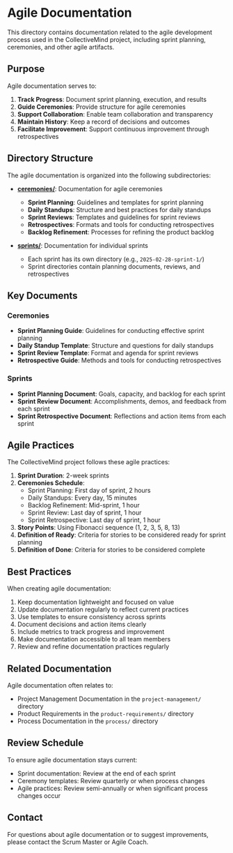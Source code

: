 # Agile Documentation

This directory contains documentation related to the agile development process used in the CollectiveMind project, including sprint planning, ceremonies, and other agile artifacts.

## Purpose

Agile documentation serves to:

1. **Track Progress**: Document sprint planning, execution, and results
2. **Guide Ceremonies**: Provide structure for agile ceremonies
3. **Support Collaboration**: Enable team collaboration and transparency
4. **Maintain History**: Keep a record of decisions and outcomes
5. **Facilitate Improvement**: Support continuous improvement through retrospectives

## Directory Structure

The agile documentation is organized into the following subdirectories:

- **[ceremonies/](./ceremonies/)**: Documentation for agile ceremonies
  - **Sprint Planning**: Guidelines and templates for sprint planning
  - **Daily Standups**: Structure and best practices for daily standups
  - **Sprint Reviews**: Templates and guidelines for sprint reviews
  - **Retrospectives**: Formats and tools for conducting retrospectives
  - **Backlog Refinement**: Processes for refining the product backlog

- **[sprints/](./sprints/)**: Documentation for individual sprints
  - Each sprint has its own directory (e.g., `2025-02-28-sprint-1/`)
  - Sprint directories contain planning documents, reviews, and retrospectives

## Key Documents

### Ceremonies

- **Sprint Planning Guide**: Guidelines for conducting effective sprint planning
- **Daily Standup Template**: Structure and questions for daily standups
- **Sprint Review Template**: Format and agenda for sprint reviews
- **Retrospective Guide**: Methods and tools for conducting retrospectives

### Sprints

- **Sprint Planning Document**: Goals, capacity, and backlog for each sprint
- **Sprint Review Document**: Accomplishments, demos, and feedback from each sprint
- **Sprint Retrospective Document**: Reflections and action items from each sprint

## Agile Practices

The CollectiveMind project follows these agile practices:

1. **Sprint Duration**: 2-week sprints
2. **Ceremonies Schedule**:
   - Sprint Planning: First day of sprint, 2 hours
   - Daily Standups: Every day, 15 minutes
   - Backlog Refinement: Mid-sprint, 1 hour
   - Sprint Review: Last day of sprint, 1 hour
   - Sprint Retrospective: Last day of sprint, 1 hour
3. **Story Points**: Using Fibonacci sequence (1, 2, 3, 5, 8, 13)
4. **Definition of Ready**: Criteria for stories to be considered ready for sprint planning
5. **Definition of Done**: Criteria for stories to be considered complete

## Best Practices

When creating agile documentation:

1. Keep documentation lightweight and focused on value
2. Update documentation regularly to reflect current practices
3. Use templates to ensure consistency across sprints
4. Document decisions and action items clearly
5. Include metrics to track progress and improvement
6. Make documentation accessible to all team members
7. Review and refine documentation practices regularly

## Related Documentation

Agile documentation often relates to:
- Project Management Documentation in the `project-management/` directory
- Product Requirements in the `product-requirements/` directory
- Process Documentation in the `process/` directory

## Review Schedule

To ensure agile documentation stays current:

- Sprint documentation: Review at the end of each sprint
- Ceremony templates: Review quarterly or when process changes
- Agile practices: Review semi-annually or when significant process changes occur

## Contact

For questions about agile documentation or to suggest improvements, please contact the Scrum Master or Agile Coach. 